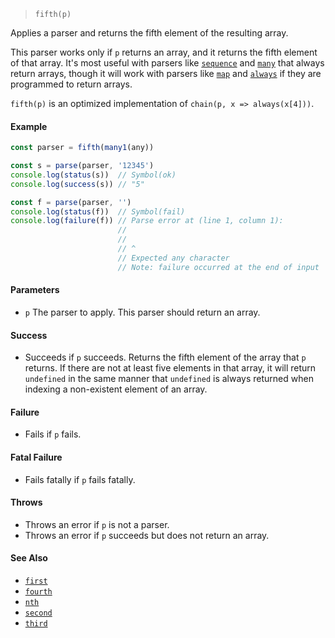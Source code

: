 <!--
 Copyright (c) 2020 Thomas J. Otterson
 
 This software is released under the MIT License.
 https://opensource.org/licenses/MIT
-->

> `fifth(p)`

Applies a parser and returns the fifth element of the resulting array.

This parser works only if `p` returns an array, and it returns the fifth element of that array. It's most useful with parsers like [`sequence`](sequence.md) and [`many`](many.md) that always return arrays, though it will work with parsers like [`map`](map.md) and [`always`](always.md) if they are programmed to return arrays.

`fifth(p)` is an optimized implementation of `chain(p, x => always(x[4]))`.

#### Example

```javascript
const parser = fifth(many1(any))

const s = parse(parser, '12345')
console.log(status(s))  // Symbol(ok)
console.log(success(s)) // "5"

const f = parse(parser, '')
console.log(status(f))  // Symbol(fail)
console.log(failure(f)) // Parse error at (line 1, column 1):
                        //
                        // 
                        // ^
                        // Expected any character
                        // Note: failure occurred at the end of input
```

#### Parameters

* `p` The parser to apply. This parser should return an array.

#### Success

* Succeeds if `p` succeeds. Returns the fifth element of the array that `p` returns. If there are not at least five elements in that array, it will return `undefined` in the same manner that `undefined` is always returned when indexing a non-existent element of an array.

#### Failure

* Fails if `p` fails.

#### Fatal Failure

* Fails fatally if `p` fails fatally.

#### Throws

* Throws an error if `p` is not a parser. 
* Throws an error if `p` succeeds but does not return an array.

#### See Also

* [`first`](first.md)
* [`fourth`](fourth.md)
* [`nth`](nth.md)
* [`second`](second.md)
* [`third`](third.md)
